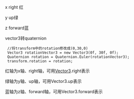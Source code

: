 x right 红

y up绿

z forward蓝



vector3转quaternion

```
 //将transform中的rotation修改成(0,30,0)
 Vector3 rotationVector3 = new Vector3(0f, 30f, 0f);
 Quaternion rotation = Quaternion.Euler(rotationVector3);
 transform.rotation = rotation;
```



红轴为x轴、right轴，可用[Vector3](https://so.csdn.net/so/search?q=Vector3&spm=1001.2101.3001.7020).right表示

绿轴为y轴、up轴，可用Vector3.up表示

蓝轴为z轴、forward轴，可用Vector3.forward表示
